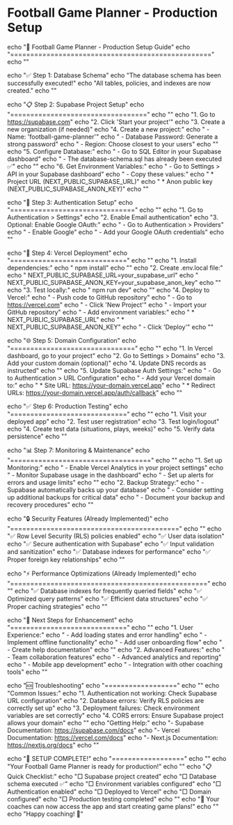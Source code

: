 # Football Game Planner - Production Setup

echo "🏈 Football Game Planner - Production Setup Guide"
echo "=================================================="
echo ""

echo "✅ Step 1: Database Schema"
echo "The database schema has been successfully executed!"
echo "All tables, policies, and indexes are now created."
echo ""

echo "📋 Step 2: Supabase Project Setup"
echo "=================================="
echo ""
echo "1. Go to https://supabase.com"
echo "2. Click 'Start your project'"
echo "3. Create a new organization (if needed)"
echo "4. Create a new project:"
echo "   - Name: 'football-game-planner'"
echo "   - Database Password: Generate a strong password"
echo "   - Region: Choose closest to your users"
echo ""
echo "5. Configure Database:"
echo "   - Go to SQL Editor in your Supabase dashboard"
echo "   - The database-schema.sql has already been executed ✅"
echo ""
echo "6. Get Environment Variables:"
echo "   - Go to Settings > API in your Supabase dashboard"
echo "   - Copy these values:"
echo "     * Project URL (NEXT_PUBLIC_SUPABASE_URL)"
echo "     * Anon public key (NEXT_PUBLIC_SUPABASE_ANON_KEY)"
echo ""

echo "🔐 Step 3: Authentication Setup"
echo "==============================="
echo ""
echo "1. Go to Authentication > Settings"
echo "2. Enable Email authentication"
echo "3. Optional: Enable Google OAuth:"
echo "   - Go to Authentication > Providers"
echo "   - Enable Google"
echo "   - Add your Google OAuth credentials"
echo ""

echo "🚀 Step 4: Vercel Deployment"
echo "============================="
echo ""
echo "1. Install dependencies:"
echo "   npm install"
echo ""
echo "2. Create .env.local file:"
echo "   NEXT_PUBLIC_SUPABASE_URL=your_supabase_url"
echo "   NEXT_PUBLIC_SUPABASE_ANON_KEY=your_supabase_anon_key"
echo ""
echo "3. Test locally:"
echo "   npm run dev"
echo ""
echo "4. Deploy to Vercel:"
echo "   - Push code to GitHub repository"
echo "   - Go to https://vercel.com"
echo "   - Click 'New Project'"
echo "   - Import your GitHub repository"
echo "   - Add environment variables:"
echo "     * NEXT_PUBLIC_SUPABASE_URL"
echo "     * NEXT_PUBLIC_SUPABASE_ANON_KEY"
echo "   - Click 'Deploy'"
echo ""

echo "🌐 Step 5: Domain Configuration"
echo "==============================="
echo ""
echo "1. In Vercel dashboard, go to your project"
echo "2. Go to Settings > Domains"
echo "3. Add your custom domain (optional)"
echo "4. Update DNS records as instructed"
echo ""
echo "5. Update Supabase Auth Settings:"
echo "   - Go to Authentication > URL Configuration"
echo "   - Add your Vercel domain to:"
echo "     * Site URL: https://your-domain.vercel.app"
echo "     * Redirect URLs: https://your-domain.vercel.app/auth/callback"
echo ""

echo "✅ Step 6: Production Testing"
echo "============================="
echo ""
echo "1. Visit your deployed app"
echo "2. Test user registration"
echo "3. Test login/logout"
echo "4. Create test data (situations, plays, weeks)"
echo "5. Verify data persistence"
echo ""

echo "📊 Step 7: Monitoring & Maintenance"
echo "==================================="
echo ""
echo "1. Set up Monitoring:"
echo "   - Enable Vercel Analytics in your project settings"
echo "   - Monitor Supabase usage in the dashboard"
echo "   - Set up alerts for errors and usage limits"
echo ""
echo "2. Backup Strategy:"
echo "   - Supabase automatically backs up your database"
echo "   - Consider setting up additional backups for critical data"
echo "   - Document your backup and recovery procedures"
echo ""

echo "🔒 Security Features (Already Implemented)"
echo "=========================================="
echo ""
echo "✅ Row Level Security (RLS) policies enabled"
echo "✅ User data isolation"
echo "✅ Secure authentication with Supabase"
echo "✅ Input validation and sanitization"
echo "✅ Database indexes for performance"
echo "✅ Proper foreign key relationships"
echo ""

echo "⚡ Performance Optimizations (Already Implemented)"
echo "================================================="
echo ""
echo "✅ Database indexes for frequently queried fields"
echo "✅ Optimized query patterns"
echo "✅ Efficient data structures"
echo "✅ Proper caching strategies"
echo ""

echo "🎯 Next Steps for Enhancement"
echo "============================="
echo ""
echo "1. User Experience:"
echo "   - Add loading states and error handling"
echo "   - Implement offline functionality"
echo "   - Add user onboarding flow"
echo "   - Create help documentation"
echo ""
echo "2. Advanced Features:"
echo "   - Team collaboration features"
echo "   - Advanced analytics and reporting"
echo "   - Mobile app development"
echo "   - Integration with other coaching tools"
echo ""

echo "🆘 Troubleshooting"
echo "=================="
echo ""
echo "Common Issues:"
echo "1. Authentication not working: Check Supabase URL configuration"
echo "2. Database errors: Verify RLS policies are correctly set up"
echo "3. Deployment failures: Check environment variables are set correctly"
echo "4. CORS errors: Ensure Supabase project allows your domain"
echo ""
echo "Getting Help:"
echo "- Supabase Documentation: https://supabase.com/docs"
echo "- Vercel Documentation: https://vercel.com/docs"
echo "- Next.js Documentation: https://nextjs.org/docs"
echo ""

echo "🎉 SETUP COMPLETE!"
echo "=================="
echo ""
echo "Your Football Game Planner is ready for production!"
echo ""
echo "📋 Quick Checklist:"
echo "□ Supabase project created"
echo "□ Database schema executed ✅"
echo "□ Environment variables configured"
echo "□ Authentication enabled"
echo "□ Deployed to Vercel"
echo "□ Domain configured"
echo "□ Production testing completed"
echo ""
echo "🚀 Your coaches can now access the app and start creating game plans!"
echo ""
echo "Happy coaching! 🏈"
